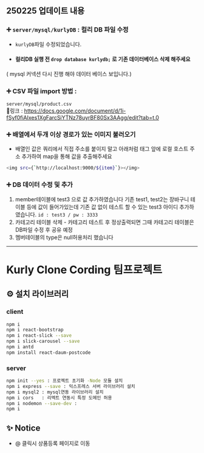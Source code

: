 ## 250225 업데이트 내용

   ### ➕ `server/mysql/kurlyDB` : 컬리 DB 파일 수정
   - `kurlyDB`파일 수정되었습니다.
   -  #### 컬리DB 실행 전 `drop database kurlydb;` 로 기존 데이터베이스 삭제 해주세요
   ( mysql 커넥션 다시 진행 해야 데이터 베이스 보입니다.)
   
   
   ### ➕ CSV 파일 import 방법 :
   `server/mysql/product.csv` <br>
   🔗링크 : https://docs.google.com/document/d/1i-fSyf0fiAIxes1XgFarcSiYTNz78uyrBF80Sx3AAgg/edit?tab=t.0


   ### ➕ 배열에서 두개 이상 경로가 있는 이미지 불러오기 
   - 배열인 값은  쿼리에서 직접 주소를 붙이지 말고 아래처럼 태그 앞에 로컬 호스트 주소 추가하여 map을 통해 값을 추출해주세요 
   ```bash
<img src={`http://localhost:9000/${item}`}></img> 
```

   ### ➕ DB 데이터 수정 및 추가
   1. member테이블에 test3 으로 값 추가하였습니다 
         기존 test1, test2는 장바구니 테이블 등에 값이 들어가있는데 기존 값 없이 테스트 할 수 있는 test3 아이디 추가하였습니다.
         `id : test3 / pw : 3333`
   2. 카테고리 테이블 삭제 - 카테고리 테스트 후 정상출력되면 그때 카테고리 테이블은 DB파일 수정 후 공유 예정
   3. 멤버테이블의 type은 null허용처리 했습니다 



---

# Kurly Clone Cording 팀프로젝트
## ⚙️ 설치 라이브러리 
### client
```bash
npm i
npm i react-bootstrap
npm i react-slick --save
npm i slick-carousel --save
npm i antd
npm install react-daum-postcode
```

### server
```bash
npm init --yes : 프로젝트 초기화 -Node 모듈 설치
npm i express --save : 익스프레스 서버 라이브러리 설치
npm i mysql2 : mysql연동 라이브러리 설치
npm i cors   : 리엑트 연동시 특정 도메인 허용
npm i nodemon --save-dev : 
npm i
```
## ✨ Notice
- @ 클릭시 상품등록 페이지로 이동
<br><br><br><br>






